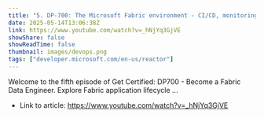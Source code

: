 ```yaml
---
title: "5. DP-700: The Microsoft Fabric environment - CI/CD, monitoring, and security"
date: 2025-05-14T13:06:38Z
link: https://www.youtube.com/watch?v=_hNjYq3GjVE
showShare: false
showReadTime: false
thumbnail: images/devops.png
tags: ["developer.microsoft.com/en-us/reactor"]
---
```

Welcome to the fifth episode of Get Certified: DP700 - Become a Fabric Data Engineer. Explore Fabric application lifecycle ...

- Link to article: https://www.youtube.com/watch?v=_hNjYq3GjVE